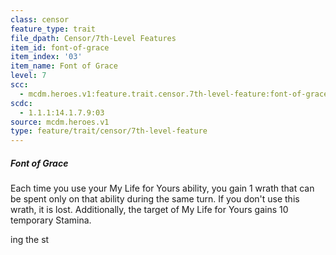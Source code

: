 ```yaml
---
class: censor
feature_type: trait
file_dpath: Censor/7th-Level Features
item_id: font-of-grace
item_index: '03'
item_name: Font of Grace
level: 7
scc:
  - mcdm.heroes.v1:feature.trait.censor.7th-level-feature:font-of-grace
scdc:
  - 1.1.1:14.1.7.9:03
source: mcdm.heroes.v1
type: feature/trait/censor/7th-level-feature
---
```


##### Font of Grace

Each time you use your My Life for Yours ability, you gain 1 wrath that can be spent only on that ability during the same turn. If you don't use this wrath, it is lost. Additionally, the target of My Life for Yours gains 10 temporary Stamina.

ing the st
